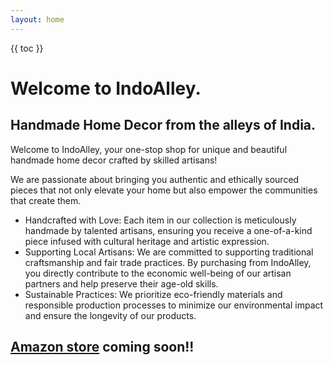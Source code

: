 ```yaml
---
layout: home
---
```


{{ toc }}

# Welcome to IndoAlley. 

## Handmade Home Decor from the alleys of India.

Welcome to IndoAlley, your one-stop shop for unique and beautiful handmade home decor crafted by skilled artisans!

We are passionate about bringing you authentic and ethically sourced pieces that not only elevate your home but also empower the communities that create them.


* Handcrafted with Love: Each item in our collection is meticulously handmade by talented artisans, ensuring you receive a one-of-a-kind piece infused with cultural heritage and artistic expression.
* Supporting Local Artisans: We are committed to supporting traditional craftsmanship and fair trade practices. By purchasing from IndoAlley, you directly contribute to the economic well-being of our artisan partners and help preserve their age-old skills.
* Sustainable Practices: We prioritize eco-friendly materials and responsible production processes to minimize our environmental impact and ensure the longevity of our products.


## [Amazon store](http://www.amazon.com/shops/indoalley) coming soon!!
